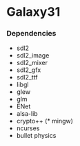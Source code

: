 # Galaxy31

### Dependencies
* sdl2
* sdl2_image
* sdl2_mixer
* sdl2_gfx
* sdl2_ttf
* libgl
* glew
* glm
* ENet
* alsa-lib
* crypto++
(* mingw)
* ncurses
* bullet physics

